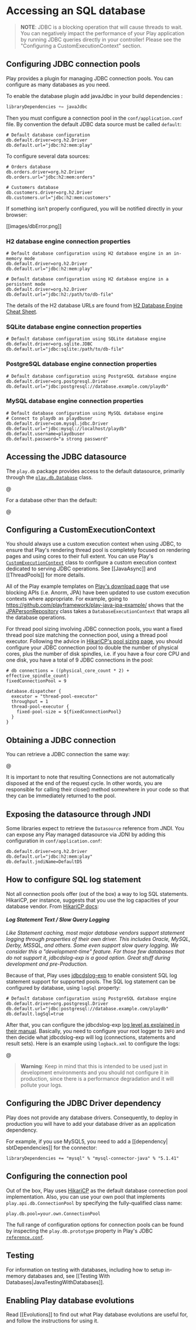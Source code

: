 <!--- Copyright (C) 2009-2019 Lightbend Inc. <https://www.lightbend.com> -->
# Accessing an SQL database

> **NOTE**: JDBC is a blocking operation that will cause threads to wait.  You can negatively impact the performance of your Play application by running JDBC queries directly in your controller!  Please see the "Configuring a CustomExecutionContext" section.

## Configuring JDBC connection pools

Play provides a plugin for managing JDBC connection pools. You can configure as many databases as you need.

To enable the database plugin add javaJdbc in your build dependencies :

```scala
libraryDependencies += javaJdbc
```

Then you must configure a connection pool in the `conf/application.conf` file. By convention the default JDBC data source must be called `default`:

```properties
# Default database configuration
db.default.driver=org.h2.Driver
db.default.url="jdbc:h2:mem:play"
```

To configure several data sources:

```properties
# Orders database
db.orders.driver=org.h2.Driver
db.orders.url="jdbc:h2:mem:orders"

# Customers database
db.customers.driver=org.h2.Driver
db.customers.url="jdbc:h2:mem:customers"
```

If something isn’t properly configured, you will be notified directly in your browser:

[[images/dbError.png]]

### H2 database engine connection properties

```properties
# Default database configuration using H2 database engine in an in-memory mode
db.default.driver=org.h2.Driver
db.default.url="jdbc:h2:mem:play"
```

```properties
# Default database configuration using H2 database engine in a persistent mode
db.default.driver=org.h2.Driver
db.default.url="jdbc:h2:/path/to/db-file"
```

The details of the H2 database URLs are found from [H2 Database Engine Cheat Sheet](http://www.h2database.com/html/cheatSheet.html).

### SQLite database engine connection properties

```properties
# Default database configuration using SQLite database engine
db.default.driver=org.sqlite.JDBC
db.default.url="jdbc:sqlite:/path/to/db-file"
```

### PostgreSQL database engine connection properties

```properties
# Default database configuration using PostgreSQL database engine
db.default.driver=org.postgresql.Driver
db.default.url="jdbc:postgresql://database.example.com/playdb"
```

### MySQL database engine connection properties

```properties
# Default database configuration using MySQL database engine
# Connect to playdb as playdbuser
db.default.driver=com.mysql.jdbc.Driver
db.default.url="jdbc:mysql://localhost/playdb"
db.default.username=playdbuser
db.default.password="a strong password"
```

## Accessing the JDBC datasource

The `play.db` package provides access to the default datasource, primarily through the [`play.db.Database`](api/java/play/db/Database.html) class.

@[](code/JavaApplicationDatabase.java)

For a database other than the default:

@[](code/JavaNamedDatabase.java)

## Configuring a CustomExecutionContext

You should always use a custom execution context when using JDBC, to ensure that Play's rendering thread pool is completely focused on rendering pages and using cores to their full extent.  You can use Play's [`CustomExecutionContext`](api/java/play/libs/concurrent/CustomExecutionContext.html) class to configure a custom execution context dedicated to serving JDBC operations.  See [[JavaAsync]] and [[ThreadPools]] for more details.

All of the Play example templates on [Play's download page](https://playframework.com/download#examples) that use blocking APIs (i.e. Anorm, JPA) have been updated to use custom execution contexts where appropriate.  For example, going to https://github.com/playframework/play-java-jpa-example/ shows that the [JPAPersonRepository](https://github.com/playframework/play-java-jpa-example/blob/2.6.x/app/models/JPAPersonRepository.java) class takes a `DatabaseExecutionContext` that wraps all the database operations.

For thread pool sizing involving JDBC connection pools, you want a fixed thread pool size matching the connection pool, using a thread pool executor.  Following the advice in [HikariCP's pool sizing page]( https://github.com/brettwooldridge/HikariCP/wiki/About-Pool-Sizing), you should configure your JDBC connection pool to double the number of physical cores, plus the number of disk spindles, i.e. if you have a four core CPU and one disk, you have a total of 9 JDBC connections in the pool:

```
# db connections = ((physical_core_count * 2) + effective_spindle_count)
fixedConnectionPool = 9

database.dispatcher {
  executor = "thread-pool-executor"
  throughput = 1
  thread-pool-executor {
    fixed-pool-size = ${fixedConnectionPool}
  }
}
```

## Obtaining a JDBC connection

You can retrieve a JDBC connection the same way:

@[](code/JavaJdbcConnection.java)

It is important to note that resulting Connections are not automatically disposed at the end of the request cycle. In other words, you are responsible for calling their close() method somewhere in your code so that they can be immediately returned to the pool.

## Exposing the datasource through JNDI

Some libraries expect to retrieve the `Datasource` reference from JNDI. You can expose any Play managed datasource via JDNI by adding this configuration in `conf/application.conf`:

```
db.default.driver=org.h2.Driver
db.default.url="jdbc:h2:mem:play"
db.default.jndiName=DefaultDS
```

## How to configure SQL log statement

Not all connection pools offer (out of the box) a way to log SQL statements. HikariCP, per instance, suggests that you use the log capacities of your database vendor. From [HikariCP docs](https://github.com/brettwooldridge/HikariCP/tree/dev#log-statement-text--slow-query-logging):

#### *Log Statement Text / Slow Query Logging*

*Like Statement caching, most major database vendors support statement logging through properties of their own driver. This includes Oracle, MySQL, Derby, MSSQL, and others. Some even support slow query logging. We consider this a "development-time" feature. For those few databases that do not support it, jdbcdslog-exp is a good option. Great stuff during development and pre-Production.*

Because of that, Play uses [jdbcdslog-exp](https://github.com/jdbcdslog/jdbcdslog) to enable consistent SQL log statement support for supported pools. The SQL log statement can be configured by database, using `logSql` property:

```properties
# Default database configuration using PostgreSQL database engine
db.default.driver=org.postgresql.Driver
db.default.url="jdbc:postgresql://database.example.com/playdb"
db.default.logSql=true
```

After that, you can configure the jdbcdslog-exp [log level as explained in their manual](https://code.google.com/p/jdbcdslog/wiki/UserGuide#Setup_logging_engine). Basically, you need to configure your root logger to `INFO` and then decide what jdbcdslog-exp will log (connections, statements and result sets). Here is an example using `logback.xml` to configure the logs:

@[](/confs/play-logback/logback-play-logSql.xml)

> **Warning**: Keep in mind that this is intended to be used just in development environments and you should not configure it in production, since there is a performance degradation and it will pollute your logs.

## Configuring the JDBC Driver dependency

Play does not provide any database drivers. Consequently, to deploy in production you will have to add your database driver as an application dependency.

For example, if you use MySQL5, you need to add a [[dependency| sbtDependencies]] for the connector:

```
libraryDependencies += "mysql" % "mysql-connector-java" % "5.1.41"
```

## Configuring the connection pool

Out of the box, Play uses [HikariCP](https://github.com/brettwooldridge/HikariCP) as the default database connection pool implementation. Also, you can use your own pool that implements `play.api.db.ConnectionPool` by specifying the fully-qualified class name:

```
play.db.pool=your.own.ConnectionPool
```

The full range of configuration options for connection pools can be found by inspecting the `play.db.prototype` property in Play's JDBC [`reference.conf`](resources/confs/play-jdbc/reference.conf).

## Testing

For information on testing with databases, including how to setup in-memory databases and, see [[Testing With Databases|JavaTestingWithDatabases]].

## Enabling Play database evolutions

Read [[Evolutions]] to find out what Play database evolutions are useful for, and follow the instructions for using it.
